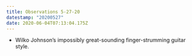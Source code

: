 ```yaml
---
title: Observations 5-27-20
datestamp: "20200527"
date: 2020-06-04T07:13:04.175Z
---
```

- Wilko Johnson’s impossibly great-sounding finger-strumming guitar style.